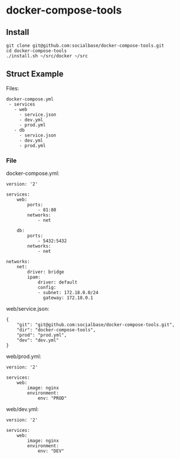# docker-compose-tools

## Install

```
git clone git@github.com:socialbase/docker-compose-tools.git
cd docker-compose-tools
./install.sh ~/src/docker ~/src
```

## Struct Example
Files:
```
docker-compose.yml
 - services
   - web
     - service.json
     - dev.yml
     - prod.yml
   - db
     - service.json
     - dev.yml
     - prod.yml
```

### File
docker-compose.yml:
```
version: '2'

services:
    web:
        ports:
            - 81:80
        networks:
            - net

    db:
        ports:
            - 5432:5432
        networks:
            - net

networks:
    net:
        driver: bridge
        ipam:
            driver: default
            config:
            - subnet: 172.18.0.0/24
              gateway: 172.18.0.1
```

web/service.json:
```
{
    "git": "git@github.com:socialbase/docker-compose-tools.git",
    "dir": "docker-compose-tools",
    "prod": "prod.yml",
    "dev": "dev.yml"
}
```

web/prod.yml:
```
version: '2'

services:
    web:
        image: nginx
        environment:
            env: "PROD"
```
web/dev.yml:
```
version: '2'

services:
    web:
        image: nginx
        environment:
            env: "DEV"
```
